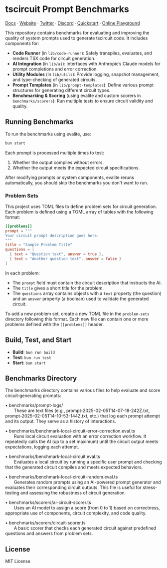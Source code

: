 # tscircuit Prompt Benchmarks

[Docs](https://docs.tscircuit.com) · [Website](https://tscircuit.com) · [Twitter](https://x.com/tscircuit) · [Discord](https://tscircuit.com/community/join-redirect) · [Quickstart](https://docs.tscircuit.com/quickstart) · [Online Playground](https://tscircuit.com/playground)

This repository contains benchmarks for evaluating and improving the quality of system prompts used to generate tscircuit code. It includes components for:

- **Code Runner** (in `lib/code-runner`): Safely transpiles, evaluates, and renders TSX code for circuit generation.
- **AI Integration** (in `lib/ai`): Interfaces with Anthropic’s Claude models for prompt completions and error correction.
- **Utility Modules** (in `lib/utils`): Provide logging, snapshot management, and type-checking of generated circuits.
- **Prompt Templates** (in `lib/prompt-templates`): Define various prompt structures for generating different circuit types.
- **Benchmarking & Scoring** (using evalite and custom scorers in `benchmarks/scorers`): Run multiple tests to ensure circuit validity and quality.


## Running Benchmarks

To run the benchmarks using evalite, use:
```bash
bun start
```
Each prompt is processed multiple times to test:
1. Whether the output compiles without errors.
2. Whether the output meets the expected circuit specifications.

After modifying prompts or system components, evalite reruns automatically, you should skip the benchmarks you don't want to run.

### Problem Sets

This project uses TOML files to define problem sets for circuit generation. Each problem is defined using a TOML array of tables with the following format:

```toml
[[problems]]
prompt = """
Your circuit prompt description goes here.
"""
title = "Sample Problem Title"
questions = [
  { text = "Question text", answer = true },
  { text = "Another question text", answer = false }
]
```

In each problem:
- The `prompt` field must contain the circuit description that instructs the AI.
- The `title` gives a short title for the problem.
- The `questions` array contains objects with a `text` property (the question) and an `answer` property (a boolean) used to validate the generated circuit.

To add a new problem set, create a new TOML file in the `problem-sets` directory following this format. Each new file can contain one or more problems defined with the `[[problems]]` header.

## Build, Test, and Start

- **Build**: `bun run build`
- **Test**: `bun run test`
- **Start**: `bun start`

## Benchmarks Directory

The benchmarks directory contains various files to help evaluate and score circuit‐generating prompts:

• benchmarks/prompt-logs/  
  These are text files (e.g., prompt-2025-02-05T14-07-18-242Z.txt, prompt-2025-02-05T14-10-53-144Z.txt, etc.) that log each prompt attempt and its output. They serve as a history of interactions.

• benchmarks/benchmark-local-circuit-error-correction.eval.ts  
  Runs local circuit evaluation with an error correction workflow. It repeatedly calls the AI (up to a set maximum) until the circuit output meets expectations, logging each attempt.

• benchmarks/benchmark-local-circuit.eval.ts  
  Evaluates a local circuit by running a specific user prompt and checking that the generated circuit compiles and meets expected behaviors.

• benchmarks/benchmark-local-circuit-random.eval.ts  
  Generates random prompts using an AI-powered prompt generator and evaluates their corresponding circuit outputs. This file is useful for stress-testing and assessing the robustness of circuit generation.

• benchmarks/scorers/ai-circuit-scorer.ts  
  Uses an AI model to assign a score (from 0 to 1) based on correctness, appropriate use of components, circuit complexity, and code quality.

• benchmarks/scorers/circuit-scorer.ts  
  A basic scorer that checks each generated circuit against predefined questions and answers from problem sets.

## License

MIT License
